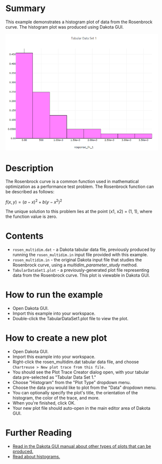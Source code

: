 # Summary

This example demonstrates a histogram plot of data from the Rosenbrock curve.  The histogram plot was produced using Dakota GUI.

![alt text](img/histogram.png "Example plot")

# Description

The Rosenbrock curve is a common function used in mathematical optimization as a performance test problem.  The Rosenbrock function can be described as follows:

$` f(x,y) = (a-x)^2 + b(y-x^2)^2 `$

The unique solution to this problem lies at the point (x1, x2) = (1, 1), where the function value is zero.

# Contents

- `rosen_multidim.dat` - a Dakota tabular data file, previously produced by running the `rosen_multidim.in` input file provided with this example. 
- `rosen_multidim.in` - the original Dakota input file that studies the Rosenbrock curve, using a *multidim\_parameter\_study* method.
- `TabularDataSet1.plot` - a previously-generated plot file representing data from the Rosenbrock curve.  This plot is viewable in Dakota GUI.

# How to run the example

- Open Dakota GUI.
- Import this example into your workspace.
- Double-click the TabularDataSet1.plot file to view the plot.

# How to create a new plot

- Open Dakota GUI.
- Import this example into your workspace.
- Right-click the rosen_multidim.dat tabular data file, and choose `Chartreuse > New plot trace from this file.`
 - You should see the Plot Trace Creator dialog open, with your tabular data pre-selected as "Tabular Data Set 1."
- Choose "Histogram" from the "Plot Type" dropdown menu.
- Choose the data you would like to plot from the "Data" dropdown menu.
- You can optionally specify the plot's title, the orientation of the histogram, the color of the trace, and more.
- When you're finished, click OK.
- Your new plot file should auto-open in the main editor area of Dakota GUI.

# Further Reading

- [Read in the Dakota GUI manual about other types of plots that can be produced.](https://dakota.sandia.gov/content/chartreuse-1)
- [Read about histograms.](https://en.wikipedia.org/wiki/Histogram)